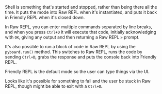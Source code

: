 Shell is something that's started and stopped, rather than being there all the time. It puts the mode into Raw REPL when it's instantiated, and puts it back in Friendly REPL when it's closed down.

In Raw REPL, you can enter multiple commands separated by line breaks, and when you press `Ctrl+D` it will execute that code, initially acknowledging with `OK`, giving any output and then returning a Raw REPL `>` prompt.

It's also possible to run a block of code in Raw REPL by using the `pyboard.run()` method. This switches to Raw REPL, runs the code by sending `Ctrl+D`, grabs the response and puts the console back into Friendly REPL.

Friendly REPL is the default mode so the user can type things via the UI.

Looks like it's possible for something to fail and the user be stuck in Raw REPL, though might be able to exit with a `Ctrl+D`.


